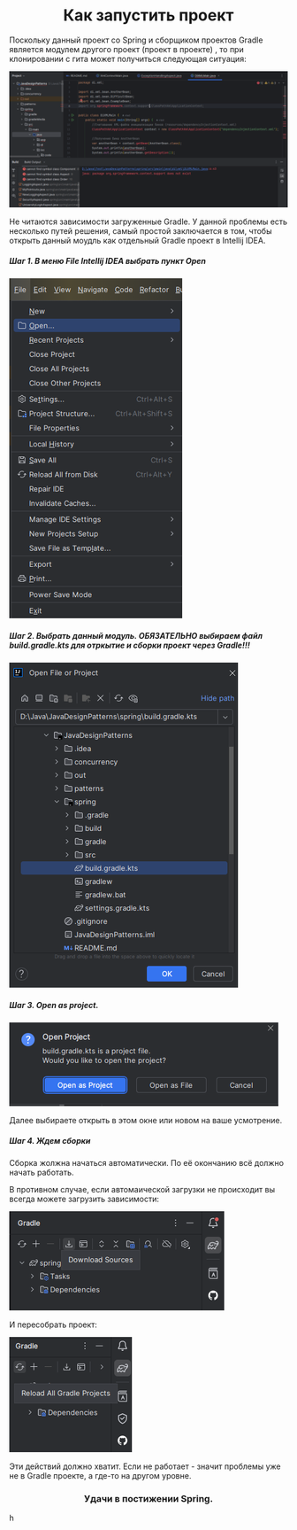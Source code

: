 <h1 align="center">
    Как запустить проект 
</h1>

Поскольку данный проект со Spring и сборщиком проектов Gradle является модулем другого проект (проект в проекте) , то
при клонировании с гита может получиться следующая ситуация:

![problem.png](problem.png)

Не читаются зависимости загруженные Gradle. У данной проблемы есть несколько путей решения, самый простой заключается в
том, чтобы открыть данный моудль как отдельный Gradle проект в Intellij IDEA.

<h5>
    Шаг 1. В меню File Intellij IDEA выбрать пункт Open
</h5>

![fileOpen.png](fileOpen.png)

<h5>
    Шаг 2. Выбрать данный модуль. ОБЯЗАТЕЛЬНО выбираем файл build.gradle.kts для отркытие и сборки проект через Gradle!!!
</h5>

![buildGradle.png](buildGradle.png)

<h5>
    Шаг 3. Open as project.
</h5>

![openAsProject.png](openAsProject.png)

Далее выбираете открыть в этом окне или новом на ваше усмотрение.

<h5>
    Шаг 4. Ждем сборки
</h5>

Сборка жолжна начаться автоматически. По её окончанию всё должно начать работать.

В противном случае, если автомаической загрузки не происходит вы всегда можете загрузить зависимости:

![gradleDownload.png](gradleDownload.png)

И пересобрать проект:

![reloadProject.png](reloadProject.png)

Эти действий должно хватит. Если не работает - значит проблемы уже не в Gradle проекте, а где-то на другом уровне.

<h3 align="center">
    Удачи в постижении Spring.
</h3>h
